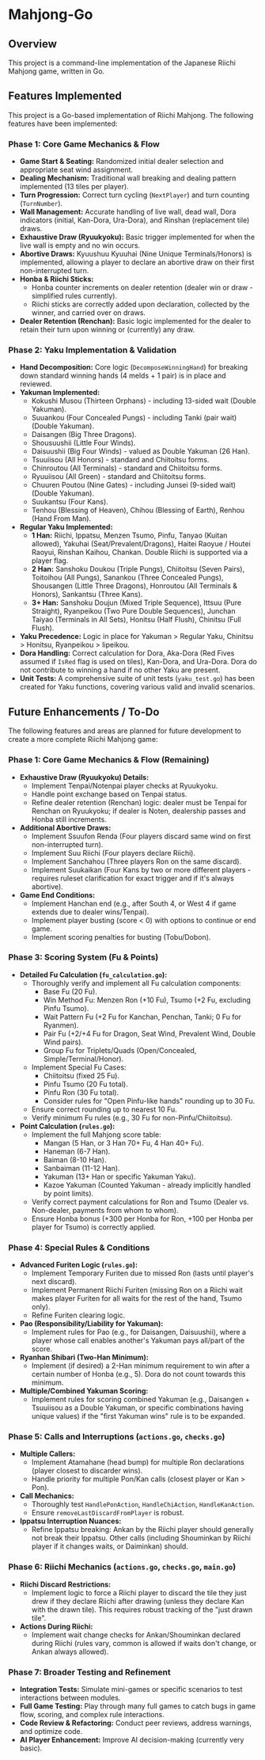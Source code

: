 # Mahjong-Go

## Overview

This project is a command-line implementation of the Japanese Riichi Mahjong game, written in Go.

## Features Implemented

This project is a Go-based implementation of Riichi Mahjong. The following features have been implemented:

### Phase 1: Core Game Mechanics & Flow
*   **Game Start & Seating:** Randomized initial dealer selection and appropriate seat wind assignment.
*   **Dealing Mechanism:** Traditional wall breaking and dealing pattern implemented (13 tiles per player).
*   **Turn Progression:** Correct turn cycling (`NextPlayer`) and turn counting (`TurnNumber`).
*   **Wall Management:** Accurate handling of live wall, dead wall, Dora indicators (initial, Kan-Dora, Ura-Dora), and Rinshan (replacement tile) draws.
*   **Exhaustive Draw (Ryuukyoku):** Basic trigger implemented for when the live wall is empty and no win occurs.
*   **Abortive Draws:** Kyuushuu Kyuuhai (Nine Unique Terminals/Honors) is implemented, allowing a player to declare an abortive draw on their first non-interrupted turn.
*   **Honba & Riichi Sticks:**
    *   Honba counter increments on dealer retention (dealer win or draw - simplified rules currently).
    *   Riichi sticks are correctly added upon declaration, collected by the winner, and carried over on draws.
*   **Dealer Retention (Renchan):** Basic logic implemented for the dealer to retain their turn upon winning or (currently) any draw.

### Phase 2: Yaku Implementation & Validation
*   **Hand Decomposition:** Core logic (`DecomposeWinningHand`) for breaking down standard winning hands (4 melds + 1 pair) is in place and reviewed.
*   **Yakuman Implemented:**
    *   Kokushi Musou (Thirteen Orphans) - including 13-sided wait (Double Yakuman).
    *   Suuankou (Four Concealed Pungs) - including Tanki (pair wait) (Double Yakuman).
    *   Daisangen (Big Three Dragons).
    *   Shousuushii (Little Four Winds).
    *   Daisuushii (Big Four Winds) - valued as Double Yakuman (26 Han).
    *   Tsuuiisou (All Honors) - standard and Chiitoitsu forms.
    *   Chinroutou (All Terminals) - standard and Chiitoitsu forms.
    *   Ryuuiisou (All Green) - standard and Chiitoitsu forms.
    *   Chuuren Poutou (Nine Gates) - including Junsei (9-sided wait) (Double Yakuman).
    *   Suukantsu (Four Kans).
    *   Tenhou (Blessing of Heaven), Chihou (Blessing of Earth), Renhou (Hand From Man).
*   **Regular Yaku Implemented:**
    *   **1 Han:** Riichi, Ippatsu, Menzen Tsumo, Pinfu, Tanyao (Kuitan allowed), Yakuhai (Seat/Prevalent/Dragons), Haitei Raoyue / Houtei Raoyui, Rinshan Kaihou, Chankan. Double Riichi is supported via a player flag.
    *   **2 Han:** Sanshoku Doukou (Triple Pungs), Chiitoitsu (Seven Pairs), Toitoihou (All Pungs), Sanankou (Three Concealed Pungs), Shousangen (Little Three Dragons), Honroutou (All Terminals & Honors), Sankantsu (Three Kans).
    *   **3+ Han:** Sanshoku Doujun (Mixed Triple Sequence), Ittsuu (Pure Straight), Ryanpeikou (Two Pure Double Sequences), Junchan Taiyao (Terminals in All Sets), Honitsu (Half Flush), Chinitsu (Full Flush).
*   **Yaku Precedence:** Logic in place for Yakuman > Regular Yaku, Chinitsu > Honitsu, Ryanpeikou > Iipeikou.
*   **Dora Handling:** Correct calculation for Dora, Aka-Dora (Red Fives assumed if `IsRed` flag is used on tiles), Kan-Dora, and Ura-Dora. Dora do not contribute to winning a hand if no other Yaku are present.
*   **Unit Tests:** A comprehensive suite of unit tests (`yaku_test.go`) has been created for Yaku functions, covering various valid and invalid scenarios.

## Future Enhancements / To-Do

The following features and areas are planned for future development to create a more complete Riichi Mahjong game:

### Phase 1: Core Game Mechanics & Flow (Remaining)
*   **Exhaustive Draw (Ryuukyoku) Details:**
    *   Implement Tenpai/Notenpai player checks at Ryuukyoku.
    *   Handle point exchange based on Tenpai status.
    *   Refine dealer retention (Renchan) logic: dealer must be Tenpai for Renchan on Ryuukyoku; if dealer is Noten, dealership passes and Honba still increments.
*   **Additional Abortive Draws:**
    *   Implement Ssuufon Renda (Four players discard same wind on first non-interrupted turn).
    *   Implement Suu Riichi (Four players declare Riichi).
    *   Implement Sanchahou (Three players Ron on the same discard).
    *   Implement Suukaikan (Four Kans by two or more different players - requires ruleset clarification for exact trigger and if it's always abortive).
*   **Game End Conditions:**
    *   Implement Hanchan end (e.g., after South 4, or West 4 if game extends due to dealer wins/Tenpai).
    *   Implement player busting (score < 0) with options to continue or end game.
    *   Implement scoring penalties for busting (Tobu/Dobon).

### Phase 3: Scoring System (Fu & Points)
*   **Detailed Fu Calculation (`fu_calculation.go`):**
    *   Thoroughly verify and implement all Fu calculation components:
        *   Base Fu (20 Fu).
        *   Win Method Fu: Menzen Ron (+10 Fu), Tsumo (+2 Fu, excluding Pinfu Tsumo).
        *   Wait Pattern Fu (+2 Fu for Kanchan, Penchan, Tanki; 0 Fu for Ryanmen).
        *   Pair Fu (+2/+4 Fu for Dragon, Seat Wind, Prevalent Wind, Double Wind pairs).
        *   Group Fu for Triplets/Quads (Open/Concealed, Simple/Terminal/Honor).
    *   Implement Special Fu Cases:
        *   Chiitoitsu (fixed 25 Fu).
        *   Pinfu Tsumo (20 Fu total).
        *   Pinfu Ron (30 Fu total).
        *   Consider rules for "Open Pinfu-like hands" rounding up to 30 Fu.
    *   Ensure correct rounding up to nearest 10 Fu.
    *   Verify minimum Fu rules (e.g., 30 Fu for non-Pinfu/Chiitoitsu).
*   **Point Calculation (`rules.go`):**
    *   Implement the full Mahjong score table:
        *   Mangan (5 Han, or 3 Han 70+ Fu, 4 Han 40+ Fu).
        *   Haneman (6-7 Han).
        *   Baiman (8-10 Han).
        *   Sanbaiman (11-12 Han).
        *   Yakuman (13+ Han or specific Yakuman Yaku).
        *   Kazoe Yakuman (Counted Yakuman - already implicitly handled by point limits).
    *   Verify correct payment calculations for Ron and Tsumo (Dealer vs. Non-dealer, payments from whom to whom).
    *   Ensure Honba bonus (+300 per Honba for Ron, +100 per Honba per player for Tsumo) is correctly applied.

### Phase 4: Special Rules & Conditions
*   **Advanced Furiten Logic (`rules.go`):**
    *   Implement Temporary Furiten due to missed Ron (lasts until player's next discard).
    *   Implement Permanent Riichi Furiten (missing Ron on a Riichi wait makes player Furiten for all waits for the rest of the hand, Tsumo only).
    *   Refine Furiten clearing logic.
*   **Pao (Responsibility/Liability for Yakuman):**
    *   Implement rules for Pao (e.g., for Daisangen, Daisuushii), where a player whose call enables another's Yakuman pays all/part of the score.
*   **Ryanhan Shibari (Two-Han Minimum):**
    *   Implement (if desired) a 2-Han minimum requirement to win after a certain number of Honba (e.g., 5). Dora do not count towards this minimum.
*   **Multiple/Combined Yakuman Scoring:**
    *   Implement rules for scoring combined Yakuman (e.g., Daisangen + Tsuuiisou as a Double Yakuman, or specific combinations having unique values) if the "first Yakuman wins" rule is to be expanded.

### Phase 5: Calls and Interruptions (`actions.go`, `checks.go`)
*   **Multiple Callers:**
    *   Implement Atamahane (head bump) for multiple Ron declarations (player closest to discarder wins).
    *   Handle priority for multiple Pon/Kan calls (closest player or Kan > Pon).
*   **Call Mechanics:**
    *   Thoroughly test `HandlePonAction`, `HandleChiAction`, `HandleKanAction`.
    *   Ensure `removeLastDiscardFromPlayer` is robust.
*   **Ippatsu Interruption Nuances:**
    *   Refine Ippatsu breaking: Ankan by the Riichi player should generally not break their Ippatsu. Other calls (including Shouminkan by Riichi player if it changes waits, or Daiminkan) should.

### Phase 6: Riichi Mechanics (`actions.go`, `checks.go`, `main.go`)
*   **Riichi Discard Restrictions:**
    *   Implement logic to force a Riichi player to discard the tile they just drew if they declare Riichi after drawing (unless they declare Kan with the drawn tile). This requires robust tracking of the "just drawn tile".
*   **Actions During Riichi:**
    *   Implement wait change checks for Ankan/Shouminkan declared during Riichi (rules vary, common is allowed if waits don't change, or Ankan always allowed).

### Phase 7: Broader Testing and Refinement
*   **Integration Tests:** Simulate mini-games or specific scenarios to test interactions between modules.
*   **Full Game Testing:** Play through many full games to catch bugs in game flow, scoring, and complex rule interactions.
*   **Code Review & Refactoring:** Conduct peer reviews, address warnings, and optimize code.
*   **AI Player Enhancement:** Improve AI decision-making (currently very basic).